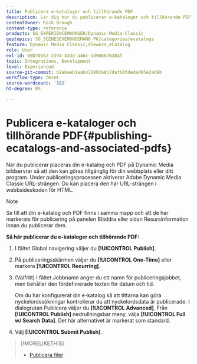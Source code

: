 ```yaml
---
title: Publicera e-kataloger och tillhörande PDF
description: Lär dig hur du publicerar e-kataloger och tillhörande PDF från Adobe Dynamic Media Classic.
contentOwner: Rick Brough
content-type: reference
products: SG_EXPERIENCEMANAGER/Dynamic-Media-Classic
geptopics: SG_SCENESEVENONDEMAND_PK/categories/ecatalogs
feature: Dynamic Media Classic,Viewers,eCatalog
role: User
exl-id: 00b70162-2394-433d-a46c-1d90667030af
topic: Integrations, Development
level: Experienced
source-git-commit: b2a6aeb1aab420803a8b7dafb0fdeda495e2a69b
workflow-type: tm+mt
source-wordcount: '182'
ht-degree: 0%

---
```


# Publicera e-kataloger och tillhörande PDF{#publishing-ecatalogs-and-associated-pdfs}

När du publicerar placeras din e-katalog och PDF på Dynamic Media bildservrar så att den kan göras tillgänglig för din webbplats eller ditt program. Under publiceringsprocessen aktiverar Adobe Dynamic Media Classic URL-strängen. Du kan placera den här URL-strängen i webbsideskoden för HTML.

>[!NOTE]
>
>Se till att din e-katalog och PDF finns i samma mapp och att de har markerats för publicering på panelen Bläddra eller sidan Resursinformation innan du publicerar dem.

**Så här publicerar du e-kataloger och tillhörande PDF:**

1. I fältet Global navigering väljer du **[!UICONTROL Publish]**.
1. På publiceringsskärmen väljer du **[!UICONTROL One-Time]** eller markera **[!UICONTROL Recurring]**.
1. (Valfritt) I fältet Jobbnamn anger du ett namn för publiceringsjobbet, men behåller den fördefinierade texten för datum och tid.

   Om du har konfigurerat din e-katalog så att tittarna kan göra nyckelordssökningar kontrollerar du att nyckelordsdata är publicerade. I dialogrutan Publicera väljer du **[!UICONTROL Advanced]**. Från **[!UICONTROL Publish]** nedrullningsbar meny, välja **[!UICONTROL Full w/ Search Data]**. Det här alternativet är markerat som standard.

1. Välj **[!UICONTROL Submit Publish]**.

>[!MORELIKETHIS]
>
>* [Publicera filer](publishing-files.md)
